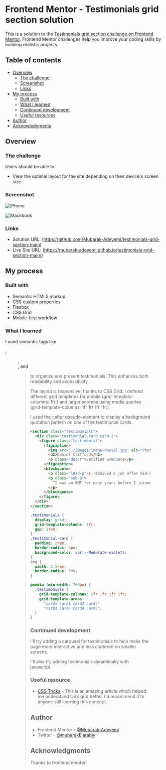 # Frontend Mentor - Testimonials grid section solution

This is a solution to the
[Testimonials grid section challenge on Frontend Mentor](https://www.frontendmentor.io/challenges/testimonials-grid-section-Nnw6J7Un7).
Frontend Mentor challenges help you improve your coding skills by building
realistic projects.

## Table of contents

- [Overview](#overview)
  - [The challenge](#the-challenge)
  - [Screenshot](#screenshot)
  - [Links](#links)
- [My process](#my-process)
  - [Built with](#built-with)
  - [What I learned](#what-i-learned)
  - [Continued development](#continued-development)
  - [Useful resources](#useful-resources)
- [Author](#author)
- [Acknowledgments](#acknowledgments)

## Overview

### The challenge

Users should be able to:

- View the optimal layout for the site depending on their device's screen size

### Screenshot

![iPhone](<images/screenshots/iPhone-12-PRO-127.0.0.1%20(1).png>)

![Mackbook](<images/screenshots/Macbook-Air-127.0.0.1%20(4).png>)

### Links

- Solution URL:
  (https://github.com/Mubarak-Adeyemi/testimonials-grid-section-main)
- Live Site URL:
  (https://mubarak-adeyemi.github.io/testimonials-grid-section-main/)

## My process

### Built with

- Semantic HTML5 markup
- CSS custom properties
- Flexbox
- CSS Grid
- Mobile-first workflow

### What I learned

I used semantic tags like <section>, <figure>, <figcaption>, and <blockquote> to
organize and present testimonials. This enhances both readability and
accessibility.

The layout is responsive, thanks to CSS Grid. I defined different grid templates
for mobile (grid-template-columns: 1fr;) and larger screens using media queries
(grid-template-columns: 1fr 1fr 1fr 1fr;).

I used the ::after pseudo-element to display a background quotation pattern on
one of the testimonial cards.

```html
<section class="testimonials">
  <div class="testimonial-card card-1">
    <figure class="testimonial">
      <figcaption>
        <img src="./images/image-daniel.jpg" alt="Photo of Daniel Clifford" />
        <h2>Daniel Clifford</h2>
        <p class="descr">Verified Graduate</p>
      </figcaption>
      <blockquote>
        <p class="lead-p">I received a job offer mid-course...</p>
        <p class="sub-p">
          “I was an EMT for many years before I joined the bootcamp...”
        </p>
      </blockquote>
    </figure>
  </div>
</section>
```

```css
.testimonials {
  display: grid;
  grid-template-columns: 1fr;
  gap: 2rem;
}
.testimonial-card {
  padding: 2rem;
  border-radius: 8px;
  background-color: var(--Moderate-violet);
}
img {
  width: 2.5rem;
  border-radius: 50%;
}

@media (min-width: 768px) {
  .testimonials {
    grid-template-columns: 1fr 1fr 1fr 1fr;
    grid-template-areas:
      "card1 card1 card2 card5"
      "card3 card4 card4 card5";
  }
}
```

### Continued development

I'll try adding a carousel for testimonials to help make the page more
interactive and less cluttered on smaller screens.

I'll also try adding testimonials dynamically with javascript.

### Useful resource

- [CSS Tricks](https://css-tricks.com/snippets/css/complete-guide-grid/) - This
  is an amazing article which helped me understand CSS grid better. I'd
  recommend it to anyone still learning this concept.

## Author

- Frontend Mentor -
  [@Mubarak-Adeyemi](https://www.frontendmentor.io/profile/Mubarak-Adeyemi)
- Twitter - [@mubarakElarabiy](https://www.twitter.com/mubarakElarabiy)

## Acknowledgments

Thanks to frontend mentor!
